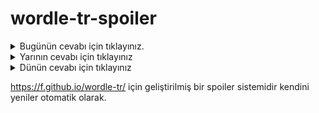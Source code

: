 # wordle-tr-spoiler

<details>
  <summary>Bugünün cevabı için tıklayınız.</summary>
  <br>
    <b> saçış </b>
</details>

<details>
  <summary>Yarının cevabı için tıklayınız</summary>
  <br>
   <b> gayur </b>
</details>

<details>
  <summary>Dünün cevabı için tıklayınız </summary>
  <br>
  <b> çamur </b>
</details>

https://f.github.io/wordle-tr/ için geliştirilmiş bir spoiler sistemidir kendini yeniler otomatik olarak.

